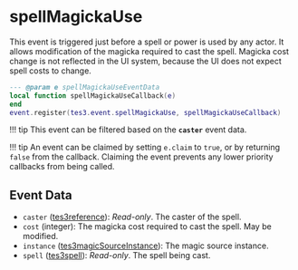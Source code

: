 # spellMagickaUse
<div class="search_terms" style="display: none">spellmagickause</div>

<!---
	This file is autogenerated. Do not edit this file manually. Your changes will be ignored.
	More information: https://github.com/MWSE/MWSE/tree/master/docs
-->

This event is triggered just before a spell or power is used by any actor. It allows modification of the magicka required to cast the spell. Magicka cost change is not reflected in the UI system, because the UI does not expect spell costs to change.

```lua
--- @param e spellMagickaUseEventData
local function spellMagickaUseCallback(e)
end
event.register(tes3.event.spellMagickaUse, spellMagickaUseCallback)
```

!!! tip
	This event can be filtered based on the **`caster`** event data.

!!! tip
	An event can be claimed by setting `e.claim` to `true`, or by returning `false` from the callback. Claiming the event prevents any lower priority callbacks from being called.

## Event Data

* `caster` ([tes3reference](../../types/tes3reference)): *Read-only*. The caster of the spell.
* `cost` (integer): The magicka cost required to cast the spell. May be modified.
* `instance` ([tes3magicSourceInstance](../../types/tes3magicSourceInstance)): The magic source instance.
* `spell` ([tes3spell](../../types/tes3spell)): *Read-only*. The spell being cast.

